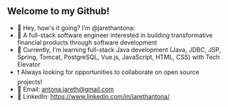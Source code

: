 ## Welcome to my Github!

- 👋 Hey, how's it going? I’m @jarethantona:
- 👀 A full-stack software engineer interested in building transformative financial products through software development
- 🌱 Currently, I'm learning full-stack Java development (Java, JDBC, JSP, Spring, Tomcat, PostgreSQL, Vue.js, JavaScript, HTML, CSS) with Tech Elevator
- ❗ Always looking for opportunities to collaborate on open source projects!
- 📧 Email: antona.jareth@gmail.com 
- 🔵 LinkedIn: https://www.linkedin.com/in/jarethantona/ 

<!---
jarethantona/jarethantona is a ✨ special ✨ repository because its `README.md` (this file) appears on your GitHub profile.
You can click the Preview link to take a look at your changes.
--->
